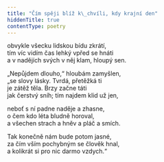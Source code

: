 ```yaml
---
title: "Čím spěji blíž k\_chvíli, kdy krajní den"
hiddenTitle: true
contentType: poetry
---
```


<section>

obvykle všecku lidskou bídu zkrátí,  
tím víc vidím čas lehký vpřed se hnáti  
a v nadějích svých v něj klam, hloupý sen.

</section>

<section>

„Nepůjdem dlouho,“ hloubám zamyšlen,  
„se slovy lásky. Tvrdá, přetěžká ti  
je zátěž těla. Brzy začne táti  
jak čerstvý sníh; tím najdem klid už jen,

</section>

<section>

neboť s ní padne naděje a zhasne,  
o čem kdo léta bludně horoval,  
a všechen strach a hněv a pláč a smích.

</section>

<section>

Tak konečně nám bude potom jasné,  
za čím vším pochybným se člověk hnal,  
a kolikrát si pro nic darmo vzdych.“

</section>
